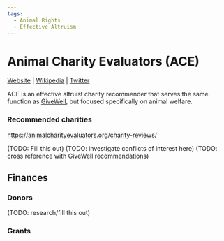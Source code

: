 ```yaml
---
tags:
  - Animal Rights
  - Effective Altruism
---
```

# Animal Charity Evaluators (ACE)

[Website](https://animalcharityevaluators.org/) | [Wikipedia](https://en.wikipedia.org/wiki/Animal_Charity_Evaluators) |  [Twitter]()

ACE is an effective altruist charity recommender that serves the same function as [GiveWell](), but focused specifically on animal welfare.

### Recommended charities

https://animalcharityevaluators.org/charity-reviews/

(TODO: Fill this out)
(TODO: investigate conflicts of interest here)
(TODO: cross reference with GiveWell recommendations)

## Finances

### Donors

(TODO: research/fill this out)


### Grants


